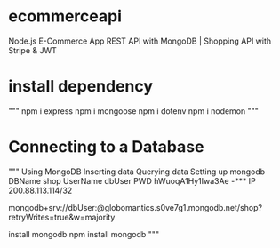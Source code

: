 # ecommerceapi
Node.js E-Commerce App REST API with MongoDB | Shopping API with Stripe &amp; JWT

# install dependency

""" 
    npm i express
    npm i mongoose
    npm i dotenv
    npm i nodemon
"""


# Connecting to a Database
"""
    Using MongoDB
    Inserting data
    Querying data
    Setting up mongodb
    DBName shop
    UserName dbUser
    PWD hWuoqA1Hy1Iwa3Ae -***
    IP 200.88.113.114/32

   mongodb+srv://dbUser:<password>@globomantics.s0ve7g1.mongodb.net/shop?retryWrites=true&w=majority

   install mongodb
   npm install mongodb
 """
